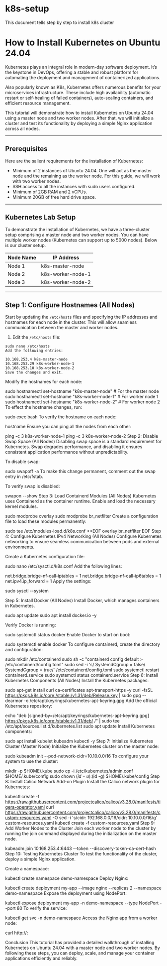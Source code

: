 # k8s-setup
This document tells step by step to install k8s cluster

# How to Install Kubernetes on Ubuntu 24.04

Kubernetes plays an integral role in modern-day software deployment. It’s the keystone in DevOps, offering a stable and robust platform for automating the deployment and management of containerized applications.

Also popularly known as K8s, Kubernetes offers numerous benefits for your microservices infrastructure. These include high availability (automatic restart or self-healing of failed containers), auto-scaling containers, and efficient resource management.

This tutorial will demonstrate how to install Kubernetes on Ubuntu 24.04 using a master node and two worker nodes. After that, we will initialize a cluster and test its functionality by deploying a simple Nginx application across all nodes.

---

## Prerequisites

Here are the salient requirements for the installation of Kubernetes:

- Minimum of 2 instances of Ubuntu 24.04. One will act as the master node and the remaining as the worker node. For this guide, we will work with two worker nodes.
- SSH access to all the instances with sudo users configured.
- Minimum of 2GB RAM and 2 vCPUs.
- Minimum 20GB of free hard drive space.

---

## Kubernetes Lab Setup

To demonstrate the installation of Kubernetes, we have a three-cluster setup comprising a master node and two worker nodes. You can have multiple worker nodes (Kubernetes can support up to 5000 nodes). Below is our cluster setup.

| Node Name           | IP Address     |
|---------------------|----------------|
| Node 1              | k8s-master-node | 10.168.253.4   |
| Node 2              | k8s-worker-node-1 | 10.168.253.29  |
| Node 3              | k8s-worker-node-2 | 10.168.253.10  |

---

## Step 1: Configure Hostnames (All Nodes)

Start by updating the `/etc/hosts` files and specifying the IP addresses and hostnames for each node in the cluster. This will allow seamless communication between the master and worker nodes.

1. Edit the `/etc/hosts` file:

```
sudo nano /etc/hosts
Add the following entries:

10.168.253.4 k8s-master-node
10.168.253.29 k8s-worker-node-1
10.168.253.10 k8s-worker-node-2
Save the changes and exit.

```
Modify the hostnames for each node:

sudo hostnamectl set-hostname "k8s-master-node"  # For the master node
sudo hostnamectl set-hostname "k8s-worker-node-1"  # For worker node 1
sudo hostnamectl set-hostname "k8s-worker-node-2"  # For worker node 2
To effect the hostname changes, run:

sudo exec bash
To verify the hostname on each node:

hostname
Ensure you can ping all the nodes from each other:

ping -c 3 k8s-worker-node-1
ping -c 3 k8s-worker-node-2
Step 2: Disable Swap Space (All Nodes)
Disabling swap space is a standard requirement for Kubernetes. Swap degrades performance, and disabling it ensures consistent application performance without unpredictability.

To disable swap:

sudo swapoff -a
To make this change permanent, comment out the swap entry in /etc/fstab.

To verify swap is disabled:

swapon --show
Step 3: Load Containerd Modules (All Nodes)
Kubernetes uses Containerd as the container runtime. Enable and load the necessary kernel modules.

sudo modprobe overlay
sudo modprobe br_netfilter
Create a configuration file to load these modules permanently:

sudo tee /etc/modules-load.d/k8s.conf <<EOF
overlay
br_netfilter
EOF
Step 4: Configure Kubernetes IPv4 Networking (All Nodes)
Configure Kubernetes networking to ensure seamless communication between pods and external environments.

Create a Kubernetes configuration file:

sudo nano /etc/sysctl.d/k8s.conf
Add the following lines:

net.bridge.bridge-nf-call-iptables = 1
net.bridge.bridge-nf-call-ip6tables = 1
net.ipv4.ip_forward = 1
Apply the settings:

sudo sysctl --system

Step 5: Install Docker (All Nodes)
Install Docker, which manages containers in Kubernetes.

sudo apt update
sudo apt install docker.io -y


Verify Docker is running:

sudo systemctl status docker
Enable Docker to start on boot:

sudo systemctl enable docker
To configure containerd, create the directory and configuration:

sudo mkdir /etc/containerd
sudo sh -c "containerd config default > /etc/containerd/config.toml"
sudo sed -i 's/ SystemdCgroup = false/ SystemdCgroup = true/' /etc/containerd/config.toml
sudo systemctl restart containerd.service
sudo systemctl status containerd.service
Step 6: Install Kubernetes Components (All Nodes)
Install the Kubernetes packages:

sudo apt-get install curl ca-certificates apt-transport-https -y
curl -fsSL https://pkgs.k8s.io/core:/stable:/v1.31/deb/Release.key | sudo gpg --dearmor -o /etc/apt/keyrings/kubernetes-apt-keyring.gpg
Add the official Kubernetes repository:

echo "deb [signed-by=/etc/apt/keyrings/kubernetes-apt-keyring.gpg] https://pkgs.k8s.io/core:/stable:/v1.31/deb/ /" | sudo tee /etc/apt/sources.list.d/kubernetes.list
sudo apt update
Install Kubernetes components:

sudo apt install kubelet kubeadm kubectl -y
Step 7: Initialize Kubernetes Cluster (Master Node)
Initialize the Kubernetes cluster on the master node:

sudo kubeadm init --pod-network-cidr=10.10.0.0/16
To configure your system to use the cluster:

mkdir -p $HOME/.kube
sudo cp -i /etc/kubernetes/admin.conf $HOME/.kube/config
sudo chown $(id -u):$(id -g) $HOME/.kube/config
Step 8: Install Calico Network Add-on Plugin
Install the Calico network plugin for Kubernetes:

kubectl create -f https://raw.githubusercontent.com/projectcalico/calico/v3.28.0/manifests/tigera-operator.yaml
curl https://raw.githubusercontent.com/projectcalico/calico/v3.28.0/manifests/custom-resources.yaml -O
sed -i 's/cidr: 192\.168\.0\.0\/16/cidr: 10.10.0.0\/16/g' custom-resources.yaml
kubectl create -f custom-resources.yaml
Step 9: Add Worker Nodes to the Cluster
Join each worker node to the cluster by running the join command displayed during the initialization on the master node.

kubeadm join 10.168.253.4:6443 --token <token> --discovery-token-ca-cert-hash <hash>
Step 10: Testing Kubernetes Cluster
To test the functionality of the cluster, deploy a simple Nginx application.

Create a namespace:

kubectl create namespace demo-namespace
Deploy Nginx:

kubectl create deployment my-app --image nginx --replicas 2 --namespace demo-namespace
Expose the deployment using NodePort:

kubectl expose deployment my-app -n demo-namespace --type NodePort --port 80
To verify the service:

kubectl get svc -n demo-namespace
Access the Nginx app from a worker node:

curl http://<any-worker-IP>:<node-port>

Conclusion
This tutorial has provided a detailed walkthrough of installing Kubernetes on Ubuntu 24.04 with a master node and two worker nodes. By following these steps, you can deploy, scale, and manage your container applications efficiently and reliably.
